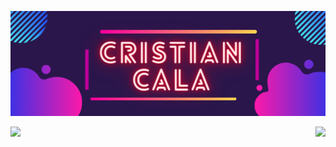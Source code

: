 <p align="center"><img src="https://github.com/CristianCala/CristianCala/blob/main/statics/img.png"/></p>

<p>
  <a href="https://github-readme-stats.vercel.app/api?username=CristianCala&show_icons=true&theme=synthwave">
    <img align="left" src="https://github-readme-stats.vercel.app/api?username=CristianCala&show_icons=true&theme=synthwave" />
  </a>
  <a href="https://github-readme-stats.vercel.app/api/top-langs/?username=CristianCala&layout=compact">
  	<img align="right" src="https://github-readme-stats.vercel.app/api/top-langs/?username=CristianCala&layout=compact">
  </a>
</p>

<!-- ![Cristian Cala Stats](https://github-readme-stats.vercel.app/api?username=CristianCala&show_icons=true&theme=synthwave)

[![Top Langs](https://github-readme-stats.vercel.app/api/top-langs/?username=CristianCala&layout=compact)](https://github.com/CristianCala/github-readme-stats) -->